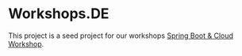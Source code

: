 # Workshops.DE

This project is a seed project for our workshops [Spring Boot & Cloud Workshop](https://workshops.de/seminare-schulungen-kurse/spring-boot-cloud).

